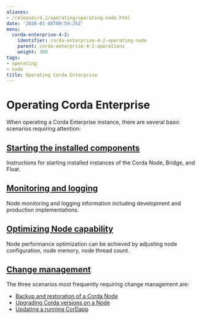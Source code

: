 ```yaml
---
aliases:
- /releases/4.2/operating/operating-node.html
date: '2020-01-08T09:59:25Z'
menu:
  corda-enterprise-4-2:
    identifier: corda-enterprise-4-2-operating-node
    parent: corda-enterprise-4-2-operations
    weight: 300
tags:
- operating
- node
title: Operating Corda Enterprise
---
```



# Operating Corda Enterprise

When operating a Corda Enterprise instance, there are several basic scenarios requiring attention:


## [Starting the installed components](./starting-components.html)

Instructions for starting installed instances of the Corda Node, Bridge, and Float.


## [Monitoring and logging](./monitoring-logging.html)

Node monitoring and logging information including development and production implementations.


## [Optimizing Node capability](./optimizing.html)

Node performance optimization can be achieved by adjusting node configuration, node memory, node thread count.


## [Change management](./cm-backup.html)

The three scenarios most frequently requiring change management are:


* [Backup and restoration of a Corda Node](./cm-backup.html)
* [Upgrading Corda versions on a Node](./cm-upgrading-node.html)
* [Updating a running CorDapp](./cm-updating-cordapp.html)



